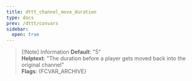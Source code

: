 ```yaml
---
title: dttt_channel_move_duration
type: docs
prev: /dttt/convars
sidebar:
  open: true
---
```


> [!Note] Information
> **Default**: "5"  
> **Helptext**: "The duration before a player gets moved back into the original channel"  
> **Flags**: {FCVAR_ARCHIVE}  